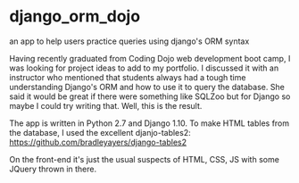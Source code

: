 # django_orm_dojo
an app to help users practice queries using django's ORM syntax

Having recently graduated from Coding Dojo web development boot camp, I was looking for project ideas to add to my portfolio. I discussed it with an instructor who mentioned that students always had a tough time understanding Django's ORM and how to use it to query the database. She said it would be great if there were something like SQLZoo but for Django so maybe I could try writing that. Well, this is the result.

The app is written in Python 2.7 and Django 1.10. To make HTML tables from the database, I used the excellent djanjo-tables2:
https://github.com/bradleyayers/django-tables2

On the front-end it's just the usual suspects of HTML, CSS, JS with some JQuery thrown in there.
